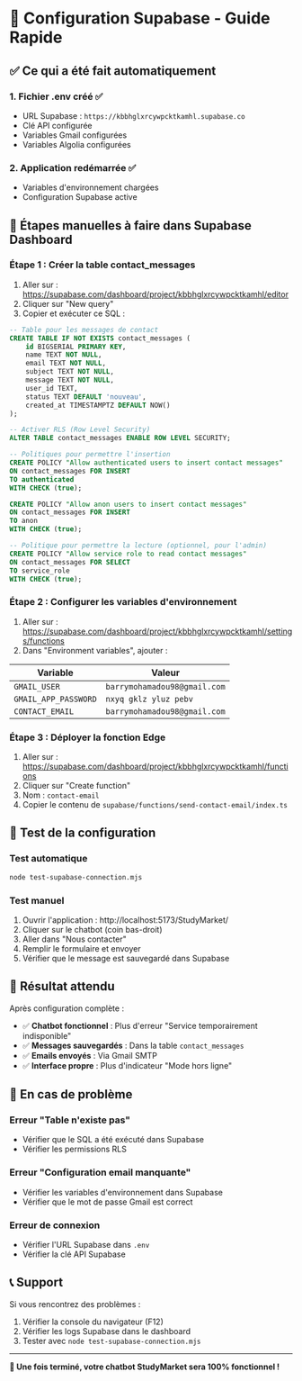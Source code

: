 # 🚀 Configuration Supabase - Guide Rapide

## ✅ Ce qui a été fait automatiquement

### 1. **Fichier .env créé** ✅
- URL Supabase : `https://kbbhglxrcywpcktkamhl.supabase.co`
- Clé API configurée
- Variables Gmail configurées
- Variables Algolia configurées

### 2. **Application redémarrée** ✅
- Variables d'environnement chargées
- Configuration Supabase active

## 🔧 Étapes manuelles à faire dans Supabase Dashboard

### **Étape 1 : Créer la table contact_messages**
1. Aller sur : https://supabase.com/dashboard/project/kbbhglxrcywpcktkamhl/editor
2. Cliquer sur "New query"
3. Copier et exécuter ce SQL :

```sql
-- Table pour les messages de contact
CREATE TABLE IF NOT EXISTS contact_messages (
    id BIGSERIAL PRIMARY KEY,
    name TEXT NOT NULL,
    email TEXT NOT NULL,
    subject TEXT NOT NULL,
    message TEXT NOT NULL,
    user_id TEXT,
    status TEXT DEFAULT 'nouveau',
    created_at TIMESTAMPTZ DEFAULT NOW()
);

-- Activer RLS (Row Level Security)
ALTER TABLE contact_messages ENABLE ROW LEVEL SECURITY;

-- Politiques pour permettre l'insertion
CREATE POLICY "Allow authenticated users to insert contact messages"
ON contact_messages FOR INSERT
TO authenticated
WITH CHECK (true);

CREATE POLICY "Allow anon users to insert contact messages"
ON contact_messages FOR INSERT
TO anon
WITH CHECK (true);

-- Politique pour permettre la lecture (optionnel, pour l'admin)
CREATE POLICY "Allow service role to read contact messages"
ON contact_messages FOR SELECT
TO service_role
WITH CHECK (true);
```

### **Étape 2 : Configurer les variables d'environnement**
1. Aller sur : https://supabase.com/dashboard/project/kbbhglxrcywpcktkamhl/settings/functions
2. Dans "Environment variables", ajouter :

| Variable | Valeur |
|----------|--------|
| `GMAIL_USER` | `barrymohamadou98@gmail.com` |
| `GMAIL_APP_PASSWORD` | `nxyq gklz yluz pebv` |
| `CONTACT_EMAIL` | `barrymohamadou98@gmail.com` |

### **Étape 3 : Déployer la fonction Edge**
1. Aller sur : https://supabase.com/dashboard/project/kbbhglxrcywpcktkamhl/functions
2. Cliquer sur "Create function"
3. Nom : `contact-email`
4. Copier le contenu de `supabase/functions/send-contact-email/index.ts`

## 🧪 Test de la configuration

### **Test automatique**
```bash
node test-supabase-connection.mjs
```

### **Test manuel**
1. Ouvrir l'application : http://localhost:5173/StudyMarket/
2. Cliquer sur le chatbot (coin bas-droit)
3. Aller dans "Nous contacter"
4. Remplir le formulaire et envoyer
5. Vérifier que le message est sauvegardé dans Supabase

## 🎯 Résultat attendu

Après configuration complète :
- ✅ **Chatbot fonctionnel** : Plus d'erreur "Service temporairement indisponible"
- ✅ **Messages sauvegardés** : Dans la table `contact_messages`
- ✅ **Emails envoyés** : Via Gmail SMTP
- ✅ **Interface propre** : Plus d'indicateur "Mode hors ligne"

## 🚨 En cas de problème

### **Erreur "Table n'existe pas"**
- Vérifier que le SQL a été exécuté dans Supabase
- Vérifier les permissions RLS

### **Erreur "Configuration email manquante"**
- Vérifier les variables d'environnement dans Supabase
- Vérifier que le mot de passe Gmail est correct

### **Erreur de connexion**
- Vérifier l'URL Supabase dans `.env`
- Vérifier la clé API Supabase

## 📞 Support

Si vous rencontrez des problèmes :
1. Vérifier la console du navigateur (F12)
2. Vérifier les logs Supabase dans le dashboard
3. Tester avec `node test-supabase-connection.mjs`

---

**🎉 Une fois terminé, votre chatbot StudyMarket sera 100% fonctionnel !**

